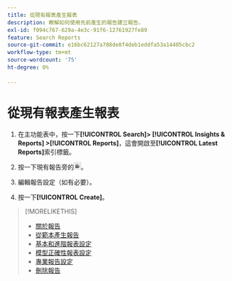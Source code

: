 ```yaml
---
title: 從現有報表產生報表
description: 瞭解如何使用先前產生的報告建立報告。
exl-id: f094c767-629a-4e3c-91f6-12761927fe89
feature: Search Reports
source-git-commit: e16bc62127a708de8f4deb1eddfa53a14405cbc2
workflow-type: tm+mt
source-wordcount: '75'
ht-degree: 0%

---
```


# 從現有報表產生報表

1. 在主功能表中，按一下&#x200B;**[!UICONTROL Search]> [!UICONTROL Insights & Reports] >[!UICONTROL Reports]**，這會開啟至&#x200B;**[!UICONTROL Latest Reports]**&#x200B;索引標籤。

1. 按一下現有報告旁的![建立類似按鈕](/help/search-social-commerce/assets/create-similar.png "建立類似按鈕")。

1. 編輯報告設定（如有必要）。

1. 按一下&#x200B;**[!UICONTROL Create]**。

>[!MORELIKETHIS]
>
>* [關於報告](/help/search-social-commerce/reports/report-about.md)
>* [從範本產生報告](/help/search-social-commerce/reports/management/report-generate-from-template.md)
>* [基本和進階報表設定](/help/search-social-commerce/reports/management/basic-advanced/basic-advanced-report-settings.md)
>* [模型正確性報表設定](/help/search-social-commerce/reports/management/model-accuracy/model-accuracy-report-settings.md)
>* [專業報告設定](/help/search-social-commerce/reports/management/specialty/specialty-report-settings.md)
>* [刪除報告](/help/search-social-commerce/reports/management/report-delete.md)
